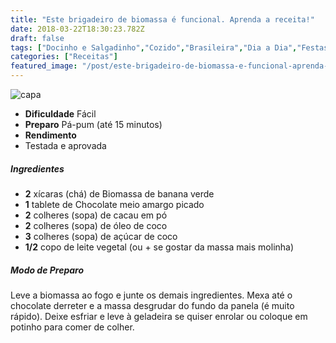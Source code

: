 ```yaml
---
title: "Este brigadeiro de biomassa é funcional. Aprenda a receita!"
date: 2018-03-22T18:30:23.782Z
draft: false
tags: ["Docinho e Salgadinho","Cozido","Brasileira","Dia a Dia","Festas","Sobremesa"]
categories: ["Receitas"]
featured_image: "/post/este-brigadeiro-de-biomassa-e-funcional-aprenda-a-receita.f7abd2c0.jpg"
---
```


![capa](/post/este-brigadeiro-de-biomassa-e-funcional-aprenda-a-receita.f7abd2c0.jpg)

*   **Dificuldade** Fácil
*   **Preparo** Pá-pum (até 15 minutos)
*   **Rendimento**
*   Testada e aprovada
    

##### Ingredientes

*   **2** xícaras (chá) de Biomassa de banana verde
*   **1** tablete de Chocolate meio amargo picado
*   **2** colheres (sopa) de cacau em pó
*   **2** colheres (sopa) de óleo de coco
*   **3** colheres (sopa) de açúcar de coco
*   **1/2** copo de leite vegetal (ou + se gostar da massa mais molinha)

##### Modo de Preparo

Leve a biomassa ao fogo e junte os demais ingredientes. Mexa até o chocolate derreter e a massa desgrudar do fundo da panela (é muito rápido). Deixe esfriar e leve à geladeira se quiser enrolar ou coloque em potinho para comer de colher.
